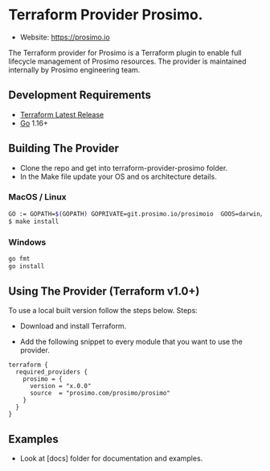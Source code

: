 
# Terraform Provider Prosimo.

* Website: https://prosimo.io

The Terraform provider for Prosimo is a Terraform plugin to enable full
lifecycle management of Prosimo resources. The provider is maintained
internally by Prosimo engineering team.


## Development Requirements

-	[Terraform Latest Release](https://developer.hashicorp.com/terraform/downloads)
-	[Go](https://golang.org/doc/install) 1.16+

Building The Provider
---------------------
- Clone the repo and get into terraform-provider-prosimo folder.
- In the Make file update your OS and os architecture details.
### MacOS / Linux
```sh
GO := GOPATH=$(GOPATH) GOPRIVATE=git.prosimo.io/prosimoio  GOOS=darwin/linux GOARCH=amd64 go
$ make install
```

### Windows
```sh
go fmt
go install
```

Using The Provider (Terraform v1.0+)
------------------------------------
To use a local built version follow the steps below.
Steps:

- Download and install Terraform.

- Add the following snippet to every module that you want to use the provider.
```hcl
terraform {
  required_providers {
    prosimo = {
      version = "x.0.0"
      source  = "prosimo.com/prosimo/prosimo"
    }
  }
}

```
Examples
--------

- Look at [docs] folder for documentation and examples.


